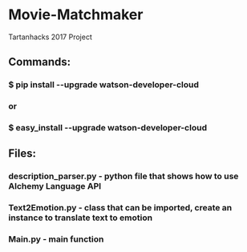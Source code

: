 # Movie-Matchmaker
Tartanhacks 2017 Project

## Commands:
### $ pip install --upgrade watson-developer-cloud
### or
### $ easy_install --upgrade watson-developer-cloud

## Files:
### description_parser.py - python file that shows how to use Alchemy Language API
### Text2Emotion.py - class that can be imported, create an instance to translate text to emotion
### Main.py - main function